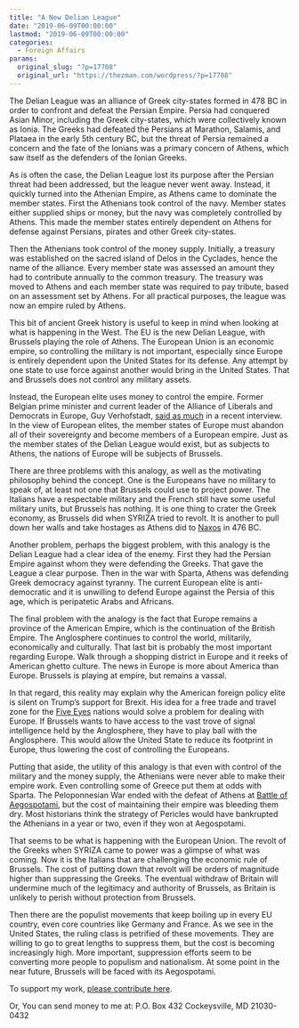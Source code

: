 ```yaml
---
title: "A New Delian League"
date: "2019-06-09T00:00:00"
lastmod: "2019-06-09T00:00:00"
categories:
  - Foreign Affairs
params:
  original_slug: "?p=17708"
  original_url: "https://thezman.com/wordpress/?p=17708"
---
```


The Delian League was an alliance of Greek city-states formed in 478 BC
in order to confront and defeat the Persian Empire. Persia had conquered
Asian Minor, including the Greek city-states, which were collectively
known as Ionia. The Greeks had defeated the Persians at Marathon,
Salamis, and Plataea in the early 5th century BC, but the threat of
Persia remained a concern and the fate of the Ionians was a primary
concern of Athens, which saw itself as the defenders of the Ionian
Greeks.

As is often the case, the Delian League lost its purpose after the
Persian threat had been addressed, but the league never went away.
Instead, it quickly turned into the Athenian Empire, as Athens came to
dominate the member states. First the Athenians took control of the
navy. Member states either supplied ships or money, but the navy was
completely controlled by Athens. This made the member states entirely
dependent on Athens for defense against Persians, pirates and other
Greek city-states.

Then the Athenians took control of the money supply. Initially, a
treasury was established on the sacred island of Delos in the Cyclades,
hence the name of the alliance. Every member state was assessed an
amount they had to contribute annually to the common treasury. The
treasury was moved to Athens and each member state was required to pay
tribute, based on an assessment set by Athens. For all practical
purposes, the league was now an empire ruled by Athens.

This bit of ancient Greek history is useful to keep in mind when looking
at what is happening in the West. The EU is the new Delian League, with
Brussels playing the role of Athens. The European Union is an economic
empire, so controlling the military is not important, especially since
Europe is entirely dependent upon the United States for its defense. Any
attempt by one state to use force against another would bring in the
United States. That and Brussels does not control any military assets.

Instead, the European elite uses money to control the empire. Former
Belgian prime minister and current leader of the Alliance of Liberals
and Democrats in Europe, Guy Verhofstadt, <a
href="https://edition.cnn.com/2019/05/20/europe/guy-verhofstadt-interview-europe-lmcgee-intl/index.html"
rel="noopener noreferrer" target="_blank">said as much</a> in a recent
interview. In the view of European elites, the member states of Europe
must abandon all of their sovereignty and become members of a European
empire. Just as the member states of the Delian League would exist, but
as subjects to Athens, the nations of Europe will be subjects of
Brussels.

There are three problems with this analogy, as well as the motivating
philosophy behind the concept. One is the Europeans have no military to
speak of, at least not one that Brussels could use to project power. The
Italians have a respectable military and the French still have some
useful military units, but Brussels has nothing. It is one thing to
crater the Greek economy, as Brussels did when SYRIZA tried to revolt.
It is another to pull down her walls and take hostages as Athens did to
<a
href="https://en.wikipedia.org/wiki/Naxos#Classical_era_and_Greco-Persian_Wars"
rel="noopener noreferrer" target="_blank">Naxos</a> in 476 BC.

Another problem, perhaps the biggest problem, with this analogy is the
Delian League had a clear idea of the enemy. First they had the Persian
Empire against whom they were defending the Greeks. That gave the League
a clear purpose. Then in the war with Sparta, Athens was defending Greek
democracy against tyranny. The current European elite is anti-democratic
and it is unwilling to defend Europe against the Persia of this age,
which is peripatetic Arabs and Africans.

The final problem with the analogy is the fact that Europe remains a
province of the American Empire, which is the continuation of the
British Empire. The Anglosphere continues to control the world,
militarily, economically and culturally. That last bit is probably the
most important regarding Europe. Walk through a shopping district in
Europe and it reeks of American ghetto culture. The news in Europe is
more about America than Europe. Brussels is playing at empire, but
remains a vassal.

In that regard, this reality may explain why the American foreign policy
elite is silent on Trump’s support for Brexit. His idea for a free trade
and travel zone for the
<a href="https://en.wikipedia.org/wiki/Five_Eyes"
rel="noopener noreferrer" target="_blank">Five Eyes</a> nations would
solve a problem for dealing with Europe. If Brussels wants to have
access to the vast trove of signal intelligence held by the Anglosphere,
they have to play ball with the Anglosphere. This would allow the United
State to reduce its footprint in Europe, thus lowering the cost of
controlling the Europeans.

Putting that aside, the utility of this analogy is that even with
control of the military and the money supply, the Athenians were never
able to make their empire work. Even controlling some of Greece put them
at odds with Sparta. The Peloponnesian War ended with the defeat of
Athens at <a href="https://en.wikipedia.org/wiki/Battle_of_Aegospotami"
rel="noopener noreferrer" target="_blank">Battle of Aegospotami</a>, but
the cost of maintaining their empire was bleeding them dry. Most
historians think the strategy of Pericles would have bankrupted the
Athenians in a year or two, even if they won at Aegospotami.

That seems to be what is happening with the European Union. The revolt
of the Greeks when SYRIZA came to power was a glimpse of what was
coming. Now it is the Italians that are challenging the economic rule of
Brussels. The cost of putting down that revolt will be orders of
magnitude higher than suppressing the Greeks. The eventual withdraw of
Britain will undermine much of the legitimacy and authority of Brussels,
as Britain is unlikely to perish without protection from Brussels.

Then there are the populist movements that keep boiling up in every EU
country, even core countries like Germany and France. As we see in the
United States, the ruling class is petrified of these movements. They
are willing to go to great lengths to suppress them, but the cost is
becoming increasingly high. More important, suppression efforts seem to
be converting more people to populism and nationalism. At some point in
the near future, Brussels will be faced with its Aegospotami.

To support my work, <a href="https://www.subscribestar.com/the-z-blog"
rel="noopener noreferrer">please contribute here</a>.

Or, You can send money to me at: P.O. Box 432 Cockeysville, MD
21030-0432

